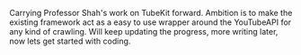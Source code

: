 Carrying Professor Shah's work on TubeKit forward.
Ambition is to make the existing framework act as a easy to use wrapper around the YouTubeAPI for any kind of crawling.
Will keep updating the progress, more writing later, now lets get started with coding.
